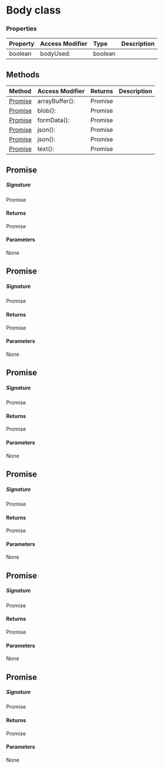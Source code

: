 # Body class




### Properties

| Property	   | Access Modifier | Type	| Description|
|:-------------|:----|:-------|:-----------|
|boolean      | bodyUsed: | boolean |  |




## Methods

| Method	   | Access Modifier | Returns	| Description|
|:-------------|:----|:-------|:-----------|
|[Promise<ArrayBuffer>](#promise<arraybuffer>)      | arrayBuffer(): | Promise<ArrayBuffer> |  |
|[Promise<Blob>](#promise<blob>)      | blob(): | Promise<Blob> |  |
|[Promise<FormData>](#promise<formdata>)      | formData(): | Promise<FormData> |  |
|[Promise<any>](#promise<any>)      | json(): | Promise<any> |  |
|[Promise<T>](#promise<t>)      | json<T>(): | Promise<T> |  |
|[Promise<string>](#promise<string>)      | text(): | Promise<string> |  |




## Promise<ArrayBuffer>



##### Signature
Promise<ArrayBuffer>

#### Returns
Promise<ArrayBuffer>

#### Parameters
None


## Promise<Blob>



##### Signature
Promise<Blob>

#### Returns
Promise<Blob>

#### Parameters
None


## Promise<FormData>



##### Signature
Promise<FormData>

#### Returns
Promise<FormData>

#### Parameters
None


## Promise<any>



##### Signature
Promise<any>

#### Returns
Promise<any>

#### Parameters
None


## Promise<T>



##### Signature
Promise<T>

#### Returns
Promise<T>

#### Parameters
None


## Promise<string>



##### Signature
Promise<string>

#### Returns
Promise<string>

#### Parameters
None

